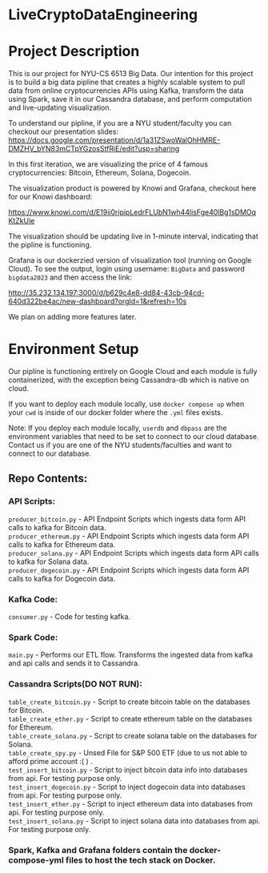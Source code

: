 # LiveCryptoDataEngineering


# Project Description
This is our project for NYU-CS 6513 Big Data. Our intention for this project is to build a big data pipline that creates a highly scalable system to pull data from online cryptocurrencies APIs using Kafka, transform the data using Spark, save it in our Cassandra database, and perform computation and live-updating visualization. 

To understand our pipline, if you are a NYU student/faculty you can checkout our presentation slides:
https://docs.google.com/presentation/d/1a31ZSwoWalOhHMRE-DMZHV_bYN83mCTpYGzosStfRjE/edit?usp=sharing

In this first iteration, we are visualizing the price of 4 famous cryptocurrencies: Bitcoin, Ethereum, Solana, Dogecoin.

The visualization product is powered by Knowi and Grafana, checkout here for our Knowi dashboard:

https://www.knowi.com/d/E19ii0ripipLedrFLUbN1wh44lisFge40lBg1sDMOqKtZkUie

The visualization should be updating live in 1-minute interval, indicating that the pipline is functioning. 

Grafana is our dockerzied version of visualization tool (running on Google Cloud). To see the output, login using username: `BigData` and password `bigdata2023` and then access the link:

http://35.232.134.197:3000/d/b629c4e8-dd84-43cb-94cd-640d322be4ac/new-dashboard?orgId=1&refresh=10s

We plan on adding more features later. 

# Environment Setup
Our pipline is functioning entirely on Google Cloud and each module is fully containerized, with the exception being Cassandra-db which is native on cloud.

If you want to deploy each module locally, use `docker compose up` when your `cwd` is inside of our docker folder where the `.yml` files exists.

Note: If you deploy each module locally, `userdb` and `dbpass` are the environment variables that need to be set to connect to our cloud database. Contact us if you are one of the NYU students/faculties and want to connect to our database.

## Repo Contents:

### API Scripts:

`producer_bitcoin.py` - API Endpoint Scripts which ingests data form API calls to kafka for Bitcoin data.<br>
`producer_ethereum.py` - API Endpoint Scripts which ingests data form API calls to kafka for Ethereum data.<br>
`producer_solana.py` - API Endpoint Scripts which ingests data form API calls to kafka for Solana data.<br>
`producer_dogecoin.py` - API Endpoint Scripts which ingests data form API calls to kafka for Dogecoin data.<br>

### Kafka Code:

`consumer.py` - Code for testing kafka.

### Spark Code:

`main.py` - Performs our ETL flow. Transforms the ingested data from kafka and api calls and sends it to Cassandra.

### Cassandra Scripts(DO NOT RUN):

`table_create_bitcoin.py` - Script to create bitcoin table on the databases for Bitcoin. <br>
`table_create_ether.py` - Script to create ethereum table on the databases for Ethereum. <br>
`table_create_solana.py` - Script to create solana table on the databases for Solana. <br>
`table_create_spy.py` - Unsed File for S&P 500 ETF (due to us not able to afford prime account :( ) .<br>
`test_insert_bitcoin.py` - Script to inject bitcoin data info into databases from api. For testing purpose only. <br>
`test_insert_dogecoin.py` - Script to inject dogecoin data into databases from api. For testing purpose only. <br>
`test_insert_ether.py` - Script to inject ethereum data into databases from api. For testing purpose only.<br>
`test_insert_solana.py` - Script to inject solana data into databases from api. For testing purpose only. <br>

### Spark, Kafka and Grafana folders contain the docker-compose-yml files to host the tech stack on Docker.




